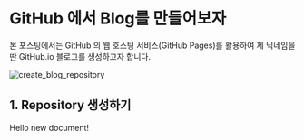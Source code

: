 # GitHub 에서 Blog를 만들어보자

본 포스팅에서는 GitHub 의 웹 호스팅 서비스(GitHub Pages)를 활용하여 제 닉네임을 딴 GitHub.io 블로그를 생성하고자 합니다.

![create_blog_repository](/images/create_repository.jpg)

## 1. Repository 생성하기

Hello new document!
